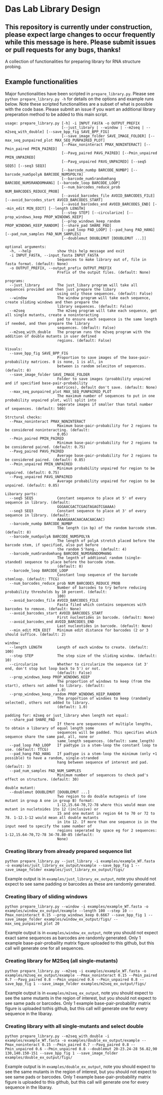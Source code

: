 # Das Lab Library Design

## This repository is currently under construction, please expect large changes to occur frequently while this message is here. Please submit issues or pull requests for any bugs, thanks!

A collection of functionalities for preparing library for RNA structure probing.

## Example functionalities

Major functionalities have been scripted in `prepare_library.py`. Please see `python prepare_library.py -h` for details on the options and example runs below. Note these scripted functionalities are a subset of what is possible with the code base. Please submit an issue if you want an additional library preperation method to be added to this main script.

```
usage: prepare_library.py [-h] -i INPUT_FASTA -o OUTPUT_PREFIX
                          [--just_library | --window | --m2seq | --m2seq_with_double] [--save_bpp_fig SAVE_BPP_FIG]
                          [--save_image_folder SAVE_IMAGE_FOLDER] [--max_seq_punpaired_plot MAX_SEQ_PUNPAIRED_PLOT]
                          [--Pmax_noninteract PMAX_NONINTERACT] [--Pmin_paired PMIN_PAIRED]
                          [--Pavg_paired PAVG_PAIRED] [--Pmin_unpaired PMIN_UNPAIRED]
                          [--Pavg_unpaired PAVG_UNPAIRED] [--seq5 SEQ5] [--seq3 SEQ3]
                          [--barcode_numbp BARCODE_NUMBP] [--barcode_num5polyA BARCODE_NUM5POLYA]
                          [--barcode_num5randomhang BARCODE_NUM5RANDOMHANG] [--barcode_loop BARCODE_LOOP]
                          [--num_barcodes_reduce_prob NUM_BARCODES_REDUCE_PROB]
                          [--avoid_barcodes_file AVOID_BARCODES_FILE] [--avoid_barcodes_start AVOID_BARCODES_START]
                          [--avoid_barcodes_end AVOID_BARCODES_END] [--min_edit MIN_EDIT] [--length LENGTH]
                          [--step STEP] [--circularize] [--prop_windows_keep PROP_WINDOWS_KEEP]
                          [--prop_windows_keep_random PROP_WINDOWS_KEEP_RANDOM] [--share_pad SHARE_PAD]
                          [--pad_loop PAD_LOOP] [--pad_hang PAD_HANG] [--pad_num_samples PAD_NUM_SAMPLES]
                          [--doublemut DOUBLEMUT [DOUBLEMUT ...]]

optional arguments:
  -h, --help            show this help message and exit
  -i INPUT_FASTA, --input_fasta INPUT_FASTA
                        Sequences to make library out of, file in fasta format. (default: None)
  -o OUTPUT_PREFIX, --output_prefix OUTPUT_PREFIX
                        Prefix of the output files. (default: None)

programs:
  --just_library        The just_libary program will take all sequences provided and then just prepare the libary
                        using only those sequences. (default: False)
  --window              The window program will take each sequence, create sliding windows and then prepare the
                        library sequences. (default: False)
  --m2seq               The m2seq program will take each sequence, get all single mutants, create a noninteracting
                        pad to ensure each sequence is the same length if needed, and then prepare the library
                        sequences. (default: False)
  --m2seq_with_double   The program runs the m2seq program with the addition of double mutants in user defined
                        regions. (default: False)

Visuals:
  --save_bpp_fig SAVE_BPP_FIG
                        Proportion to save images of the base-pair-probability matrices. 0 is none, 1 is all, in
                        between is random seleciton of sequences. (default: 0)
  --save_image_folder SAVE_IMAGE_FOLDER
                        Folder to save images (proabbility unpaired and if specified base-pair-probability
                        matrices), default don't save. (default: None)
  --max_seq_punpaired_plot MAX_SEQ_PUNPAIRED_PLOT
                        The maximum number of sequences to put in one probability unpaired plot, will split into
                        seperate images if smaller than total number of sequences. (default: 500)

Strctural checks:
  --Pmax_noninteract PMAX_NONINTERACT
                        Maximum base-pair-probability for 2 regions to be considered noninteracting. (default:
                        0.05)
  --Pmin_paired PMIN_PAIRED
                        Minimum base-pair-probability for 2 regions to be considered paired. (default: 0.75)
  --Pavg_paired PAVG_PAIRED
                        Average base-pair-probability for 2 regions to be considered paired. (default: 0.85)
  --Pmin_unpaired PMIN_UNPAIRED
                        Minimum probability unpaired for region to be unpaired. (default: 0.75)
  --Pavg_unpaired PAVG_UNPAIRED
                        Average probability unpaired for region to be unpaired. (default: 0.85)

Libarary parts:
  --seq5 SEQ5           Constant sequence to place at 5' of every sequence in library. (default:
                        GGGAACGACTCGAGTAGAGTCGAAAA)
  --seq3 SEQ3           Constant sequence to place at 3' of every sequence in library. (default:
                        AAAAGAAACAACAACAACAAC)
  --barcode_numbp BARCODE_NUMBP
                        The length (in bp) of the random barcode stem. (default: 8)
  --barcode_num5polyA BARCODE_NUM5POLYA
                        The length of polyA stretch placed before the barcode stem, if specified, also put before
                        the random 5'hang.. (default: 4)
  --barcode_num5randomhang BARCODE_NUM5RANDOMHANG
                        The legnth of addtional random (single-standed) sequence to place before the barcode stem.
                        (default: 0)
  --barcode_loop BARCODE_LOOP
                        Constant loop sequence of the barcode stemloop. (default: TTCG)
  --num_barcodes_reduce_prob NUM_BARCODES_REDUCE_PROB
                        Number of barcodes to try before reducing probability thresholds by 10 percent. (default:
                        100)
  --avoid_barcodes_file AVOID_BARCODES_FILE
                        Fasta filed which contains sequences with barcodes to remove. (default: None)
  --avoid_barcodes_start AVOID_BARCODES_START
                        First nucleotides in barcode. (default: None)
  --avoid_barcodes_end AVOID_BARCODES_END
                        Last nucleotides in barcode. (default: None)
  --min_edit MIN_EDIT   Minimum edit distance for barcodes (2 or 3 should suffice. (default: 2)

window:
  --length LENGTH       Length of each window to create. (default: 100)
  --step STEP           The step size of the sliding window. (default: 10)
  --circularize         Whether to circularize the sequence (at 3' end, don't stop but loop back to 5') or not.
                        (default: False)
  --prop_windows_keep PROP_WINDOWS_KEEP
                        The proportion of windows to keep (from the start), others not added to library. (default:
                        1.0)
  --prop_windows_keep_random PROP_WINDOWS_KEEP_RANDOM
                        The proportion of windoes to keep (randomly selected), others not added to library.
                        (default: 1.0)

padding for: m2seq or just_library when length not equal:
  --share_pad SHARE_PAD
                        If there are sequencees of multiple lengths, to obtain a libarary of equal length some
                        sequences will be padded. This specifies which sequence share the same pad, all, none or
                        same_length sequences. (default: same_length)
  --pad_loop PAD_LOOP   If padtype is a stem-loop the constant loop to use. (default: TTCG)
  --pad_hang PAD_HANG   If padtype is a stem-loop the minimum (only +1 possible) to have a random, single-stranded
                        hang between sequence of interest and pad. (default: 3)
  --pad_num_samples PAD_NUM_SAMPLES
                        Minimum number of sequences to check pad's effect on structure. (default: 30)

double mutant:
  --doublemut DOUBLEMUT [DOUBLEMUT ...]
                        Two region to do double mutagenis of (one mutant in group A one in group B) format:
                        1-12,15.64-70,72-78 where this would mean one mutant in nucletoides 1to 12 (inclusive) or
                        15 and one mutant in region 64 to 70 or 72 to 78. 1-12.1-12 would mean all double mutants
                        in 1to 12. If more than one sequence is in the input need to specify the same number of
                        regions seperated by space eg for 2 sequences: 1-12,15.64-70,72-78 34-78.80-85 (default:
                        None)

```

### Creating library from already prepared sequence list

```
python prepare_library.py --just_library -i examples/example_WT.fasta -o examples/just_library_ex_output/example --save_bpp_fig 1 --save_image_folder examples/just_library_ex_output/figs/
```

Example output is in `examples/just_library_ex_output`, note you should not expect to see same padding or barcodes as these are randomly generated. 

### Creating libary of sliding windows

```
python prepare_library.py --window -i examples/example_WT.fasta -o examples/window_ex_output/example --length 100 --step 10 --Pmax_noninteract 0.15 --prop_windows_keep 0.6667 --save_bpp_fig 1 --save_image_folder examples/window_ex_output/figs/ --max_seq_punpaired_plot 20
```

Example output is in `examples/window_ex_output`, note you should not expect exact same sequences as barcodes are randomly generated. Only 1 example base-pair-probaility matrix figure uploaded to this github, but this call will generate one for all sequences.

### Creating library for M2Seq (all single-mutants)

```
python prepare_library.py --m2seq -i examples/example_WT.fasta -o examples/m2seq_ex_output/example --Pmax_noninteract 0.15 --Pmin_paired 0.7 --Pavg_paired 0.8 --Pmin_unpaired 0.6 --Pmin_unpaired 0.8 --save_bpp_fig 1 --save_image_folder examples/m2seq_ex_output/figs/
```

Example output is in `examples/m2seq_ex_output`, note you should expect to see the same mutants in the region of interest, but you should not expect to see same pads or barcodes. Only 1 example base-pair-probability matrix figure is uploaded tothis github, but this call will generate one for every sequence in the libaray.

### Creating library with all single-mutants and select double

```
python prepare_library.py --m2seq_with_double -i examples/example_WT.fasta -o examples/double_ex_output/example --Pmax_noninteract 0.15 --Pmin_paired 0.7 --Pavg_paired 0.8 --Pmin_unpaired 0.6 --Pmin_unpaired 0.8 --doublemut 20-23.24-28 56.82,90 130,140.150-151 --save_bpp_fig 1 --save_image_folder examples/double_ex_output/figs/
```

Example output is in `examples/double_ex_output`, note you should expect to see the same mutants in the region of interest, but you should not expect to see same pads or barcodes. Only 1 example base-pair-probability matrix figure is uploaded to this github, but this call will generate one for every sequence in the libaray.
